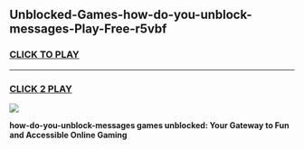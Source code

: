 
## Unblocked-Games-how-do-you-unblock-messages-Play-Free-r5vbf
<h3>
<a href="https://premium76.site?title=how-do-you-unblock-messages&ref=12A">CLICK TO PLAY</a></h3>
<hr>

<h3>
<a href="https://premium76.site?title=how-do-you-unblock-messages&ref=12A">CLICK 2 PLAY</a>
  
</h3>

<a href="https://premium76.site?title=how-do-you-unblock-messages&ref=12A"><img src="https://clearcache.store/games.png"></a>


**how-do-you-unblock-messages games unblocked: Your Gateway to Fun and Accessible Online Gaming**

